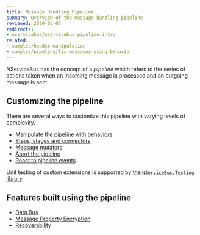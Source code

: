 ```yaml
---
title: Message Handling Pipeline
summary: Overview of the message handling pipeline
reviewed: 2020-05-07
redirects:
- nservicebus/nservicebus-pipeline-intro
related:
- samples/header-manipulation
- samples/pipeline/fix-messages-using-behavior
---
```


NServiceBus has the concept of a _pipeline_ which refers to the series of actions taken when an incoming message is processed and an outgoing message is sent.

## Customizing the pipeline

There are several ways to customize this pipeline with varying levels of complexity.

* [Manipulate the pipeline with behaviors](/nservicebus/pipeline/manipulate-with-behaviors.md)
* [Steps, stages and connectors](/nservicebus/pipeline/steps-stages-connectors.md)
* [Message mutators](/nservicebus/pipeline/message-mutators.md)
* [Abort the pipeline](/nservicebus/pipeline/aborting.md)
* [React to pipeline events](/nservicebus/pipeline/events.md)

 Unit testing of custom extensions is supported by [the `NServiceBus.Testing` library](/nservicebus/testing/#testing-a-behavior).

## Features built using the pipeline

* [Data Bus](/nservicebus/messaging/databus/)
* [Message Property Encryption](/nservicebus/security/property-encryption.md)
* [Recoverability](/nservicebus/recoverability/)